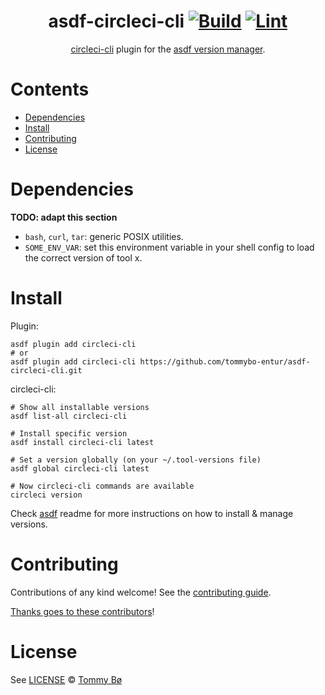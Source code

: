 <div align="center">

# asdf-circleci-cli [![Build](https://github.com/tommybo-entur/asdf-circleci-cli/actions/workflows/build.yml/badge.svg)](https://github.com/tommybo-entur/asdf-circleci-cli/actions/workflows/build.yml) [![Lint](https://github.com/tommybo-entur/asdf-circleci-cli/actions/workflows/lint.yml/badge.svg)](https://github.com/tommybo-entur/asdf-circleci-cli/actions/workflows/lint.yml)


[circleci-cli](https://circleci-public.github.io/circleci-cli/) plugin for the [asdf version manager](https://asdf-vm.com).

</div>

# Contents

- [Dependencies](#dependencies)
- [Install](#install)
- [Contributing](#contributing)
- [License](#license)

# Dependencies

**TODO: adapt this section**

- `bash`, `curl`, `tar`: generic POSIX utilities.
- `SOME_ENV_VAR`: set this environment variable in your shell config to load the correct version of tool x.

# Install

Plugin:

```shell
asdf plugin add circleci-cli
# or
asdf plugin add circleci-cli https://github.com/tommybo-entur/asdf-circleci-cli.git
```

circleci-cli:

```shell
# Show all installable versions
asdf list-all circleci-cli

# Install specific version
asdf install circleci-cli latest

# Set a version globally (on your ~/.tool-versions file)
asdf global circleci-cli latest

# Now circleci-cli commands are available
circleci version
```

Check [asdf](https://github.com/asdf-vm/asdf) readme for more instructions on how to
install & manage versions.

# Contributing

Contributions of any kind welcome! See the [contributing guide](contributing.md).

[Thanks goes to these contributors](https://github.com/tommybo-entur/asdf-circleci-cli/graphs/contributors)!

# License

See [LICENSE](LICENSE) © [Tommy Bø](https://github.com/tommybo-entur/)
